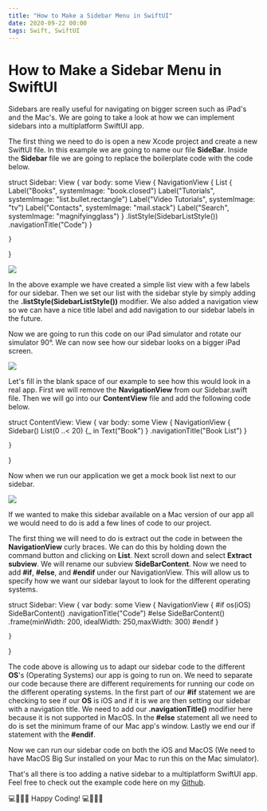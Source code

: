 ```yaml
---
title: "How to Make a Sidebar Menu in SwiftUI"
date: 2020-09-22 00:00
tags: Swift, SwiftUI
---
```

# How to Make a Sidebar Menu in SwiftUI

Sidebars are really useful for navigating on bigger screen such as iPad's and the Mac's. We are going to take a look at how we can implement sidebars into a multiplatform SwiftUI app.

The first thing we need to do is open a new Xcode project and create a new SwiftUI file. In this example we are going to name our file **SideBar**. Inside the **Sidebar** file we are going to replace the boilerplate code with the code below.

struct Sidebar: View {
    var body: some View {
        NavigationView {
            List {
                Label("Books", systemImage: "book.closed")
                Label("Tutorials", systemImage: "list.bullet.rectangle")
                Label("Video Tutorials", systemImage: "tv")
                Label("Contacts", systemImage: "mail.stack")
                Label("Search", systemImage: "magnifyingglass")
            }
            .listStyle(SidebarListStyle())
            .navigationTitle("Code")
        }

    }
}

![](https://swifttom.com/wp-content/uploads/2020/09/screen-shot-2020-09-18-at-2.54.26-pm.png?w=395)

In the above example we have created a simple list view with a few labels for our sidebar. Then we set our list with the sidebar style by simply adding the **.listStyle(SidebarListStyle())** modifier. We also added a navigation view so we can have a nice title label and add navigation to our sidebar labels in the future.

Now we are going to run this code on our iPad simulator and rotate our simulator 90°. We can now see how our sidebar looks on a bigger iPad screen.

![](https://swifttom.com/wp-content/uploads/2020/09/simulator-screen-shot-ipad-8th-generation-2020-09-18-at-18.19.27.png?w=1024)

Let's fill in the blank space of our example to see how this would look in a real app. First we will remove the **NavigationView** from our Sidebar.swift file. Then we will go into our **ContentView** file and add the following code below.

struct ContentView: View {
    var body: some View {
        NavigationView {
            Sidebar()
            List(0 ..< 20) {\_ in
                Text("Book")
            }
            .navigationTitle("Book List")
        }
        
        
    }
}

Now when we run our application we get a mock book list next to our sidebar.

![](https://swifttom.com/wp-content/uploads/2020/09/simulator-screen-shot-ipad-8th-generation-2020-09-18-at-18.34.04.png?w=1024)

If we wanted to make this sidebar available on a Mac version of our app all we would need to do is add a few lines of code to our project.

The first thing we will need to do is extract out the code in between the **NavigationView** curly braces. We can do this by holding down the command button and clicking on **List**. Next scroll down and select **Extract subview**. We will rename our subview **SideBarContent**. Now we need to add **#if**, **#else**, and **#endif** under our NavigationView. This will allow us to specify how we want our sidebar layout to look for the different operating systems.

struct Sidebar: View {
    var body: some View {
        NavigationView {
            #if os(iOS)
            SideBarContent()
                .navigationTitle("Code")
            #else
            SideBarContent()
                .frame(minWidth: 200, idealWidth: 250,maxWidth: 300)
            #endif
        }

    }
}

The code above is allowing us to adapt our sidebar code to the different **OS**'s (Operating Systems) our app is going to run on. We need to separate our code because there are different requirements for running our code on the different operating systems. In the first part of our **#if** statement we are checking to see if our **OS** is iOS and if it is we are then setting our sidebar with a navigation title. We need to add our **.navigationTitle()** modifier here because it is not supported in MacOS. In the **#else** statement all we need to do is set the minimum frame of our Mac app's window. Lastly we end our if statement with the **#endif**.

Now we can run our sidebar code on both the iOS and MacOS (We need to have MacOS Big Sur installed on your Mac to run this on the Mac simulator).

That's all there is too adding a native sidebar to a multiplatform SwiftUI app. Feel free to check out the example code here on my [Github](https://github.com/Tprezioso/SideBarSwiftUI).

💻👨🏻‍💻 Happy Coding! 💻👨🏻‍💻
